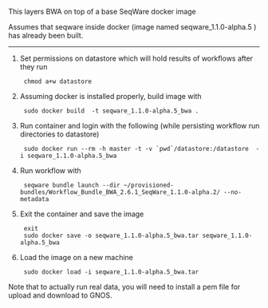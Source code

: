 This layers BWA on top of a base SeqWare docker image

Assumes that seqware inside docker (image named seqware_1.1.0-alpha.5 ) has already been built. 

---------------------------------------------------------------

1. Set permissions on datastore which will hold results of workflows after they run

        chmod a+w datastore

2. Assuming docker is installed properly, build image with 

        sudo docker build  -t seqware_1.1.0-alpha.5_bwa .

3. Run container and login with the following (while persisting workflow run directories to datastore)
 
        sudo docker run --rm -h master -t -v `pwd`/datastore:/datastore  -i seqware_1.1.0-alpha.5_bwa

4. Run workflow with 

        seqware bundle launch --dir ~/provisioned-bundles/Workflow_Bundle_BWA_2.6.1_SeqWare_1.1.0-alpha.2/ --no-metadata
        
5. Exit the container and save the image

        exit
        sudo docker save -o seqware_1.1.0-alpha.5_bwa.tar seqware_1.1.0-alpha.5_bwa

6. Load the image on a new machine 

        sudo docker load -i seqware_1.1.0-alpha.5_bwa.tar
   
Note that to actually run real data, you will need to install a pem file for upload and download to GNOS. 
